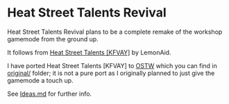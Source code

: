 # Heat Street Talents Revival
Heat Street Talents Revival plans to be a complete remake of the workshop gamemode from the ground up.

It follows from [Heat Street Talents [KFVAY]](https://workshop.codes/KFVAY) by LemonAid.

I have ported Heat Street Talents [KFVAY] to [OSTW](https://github.com/ItsDeltin/Overwatch-Script-To-Workshop) which you can find in [original/](./original/) folder; it is not a pure port as I originally planned to just give the gamemode a touch up.

See [Ideas.md](ideas.md) for further info.
